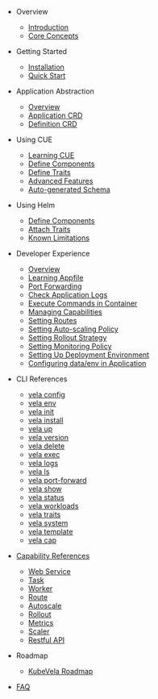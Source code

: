 - Overview
  - [Introduction](/en/introduction.md)
  - [Core Concepts](/en/concepts.md)

- Getting Started
  - [Installation](/en/install.md)
  - [Quick Start](/en/quick-start.md)

- Application Abstraction
  - [Overview](/en/platform-engineers/overview.md)
  - [Application CRD](/en/application.md)
  - [Definition CRD](/en/platform-engineers/definition-and-templates.md)

- Using CUE
  - [Learning CUE](/en/cue/basic.md)
  - [Define Components](/en/cue/workload-type.md)
  - [Define Traits](/en/cue/trait.md)
  - [Advanced Features](/en/cue/status.md)
  - [Auto-generated Schema](/en/platform-engineers/openapi-v3-json-schema.md)

- Using Helm
  - [Define Components](/en/helm/component.md)
  - [Attach Traits](/en/helm/trait.md)
  - [Known Limitations](/en/helm/known-issues.md)

- Developer Experience
  - [Overview](/en/quick-start-appfile.md)
  - [Learning Appfile](/en/developers/learn-appfile.md)
  - [Port Forwarding](/en/developers/port-forward.md)
  - [Check Application Logs](/en/developers/check-logs.md)
  - [Execute Commands in Container](/en/developers/exec-cmd.md)  
  - [Managing Capabilities](/en/developers/cap-center.md)
  - [Setting Routes](/en/developers/extensions/set-route.md)
  - [Setting Auto-scaling Policy](/en/developers/extensions/set-autoscale.md)
  - [Setting Rollout Strategy](/en/developers/extensions/set-rollout.md)
  - [Setting Monitoring Policy](/en/developers/extensions/set-metrics.md)
  - [Setting Up Deployment Environment](/en/developers/config-enviroments.md)
  - [Configuring data/env in Application](/en/developers/config-app.md)
  <!-- - How-to (Out-of-dated) -->
    <!-- - [Defining Workload Type](/en/platform-engineers/workload-type.md) -->
    <!-- - [Defining Trait](/en/platform-engineers/trait.md) -->
    <!-- - [Defining Cloud Service](/en/platform-engineers/cloud-services.md) -->
  <!-- - [Alternative Commands](/en/developers/alternative-cmd.md) -->

- CLI References
  - [vela config](/en/cli/vela_config.md)
  - [vela env](/en/cli/vela_env.md)
  - [vela init](/en/cli/vela_init.md)
  - [vela install](/en/cli/vela_install.md)
  - [vela up](/en/cli/vela_up.md)
  - [vela version](/en/cli/vela_version.md)
  - [vela delete](/en/cli/vela_delete.md)
  - [vela exec](/en/cli/vela_exec.md)
  - [vela logs](/en/cli/vela_logs.md)
  - [vela ls](/en/cli/vela_ls.md)
  - [vela port-forward](/en/cli/vela_port-forward.md)
  - [vela show](/en/cli/vela_show.md)
  - [vela status](/en/cli/vela_status.md)
  - [vela workloads](/en/cli/vela_workloads.md)
  - [vela traits](/en/cli/vela_traits.md)
  - [vela system](/en/cli/vela_system.md)
  - [vela template](/en/cli/vela_template.md)
  - [vela cap](/en/cli/vela_cap.md)

- [Capability References](/en/developers/references/README.md)
  - [Web Service](/en/developers/references/workload-types/webservice.md)
  - [Task](/en/developers/references/workload-types/task.md)
  - [Worker](/en/developers/references/workload-types/worker.md)
  - [Route](/en/developers/references/traits/route.md)
  - [Autoscale](/en/developers/references/traits/autoscale.md)
  - [Rollout](/en/developers/references/traits/rollout.md)
  - [Metrics](/en/developers/references/traits/metrics.md)
  - [Scaler](/en/developers/references/traits/scaler.md)
  - [Restful API](/en/developers/references/restful-api/index.html ':ignore')

- Roadmap
  - [KubeVela Roadmap](/en/roadmap.md)

- [FAQ](/en/developers/references/devex/faq.md)
